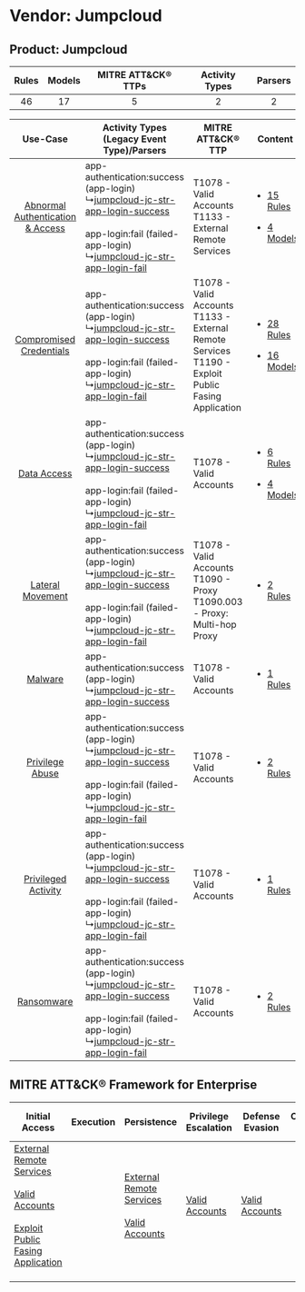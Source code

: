 Vendor: Jumpcloud
=================
Product: Jumpcloud
------------------
| Rules | Models | MITRE ATT&CK® TTPs | Activity Types | Parsers |
|:-----:|:------:|:------------------:|:--------------:|:-------:|
|  46   |   17   |         5          |       2        |    2    |

|    Use-Case    | Activity Types (Legacy Event Type)/Parsers    | MITRE ATT&CK® TTP    | Content    |
|:----:| ---- | ---- | ---- |
| [Abnormal Authentication & Access](../../../UseCases/uc_abnormal_authentication_&_access.md) |  app-authentication:success (app-login)<br> ↳[jumpcloud-jc-str-app-login-success](Ps/pC_jumpcloudjcstrapploginsuccess.md)<br><br> app-login:fail (failed-app-login)<br> ↳[jumpcloud-jc-str-app-login-fail](Ps/pC_jumpcloudjcstrapploginfail.md)<br> | T1078 - Valid Accounts<br>T1133 - External Remote Services<br>    | [<ul><li>15 Rules</li></ul><ul><li>4 Models</li></ul>](RM/r_m_jumpcloud_jumpcloud_Abnormal_Authentication_&_Access.md) |
|          [Compromised Credentials](../../../UseCases/uc_compromised_credentials.md)          |  app-authentication:success (app-login)<br> ↳[jumpcloud-jc-str-app-login-success](Ps/pC_jumpcloudjcstrapploginsuccess.md)<br><br> app-login:fail (failed-app-login)<br> ↳[jumpcloud-jc-str-app-login-fail](Ps/pC_jumpcloudjcstrapploginfail.md)<br> | T1078 - Valid Accounts<br>T1133 - External Remote Services<br>T1190 - Exploit Public Fasing Application<br> | [<ul><li>28 Rules</li></ul><ul><li>16 Models</li></ul>](RM/r_m_jumpcloud_jumpcloud_Compromised_Credentials.md)         |
|    [Data Access](../../../UseCases/uc_data_access.md)    |  app-authentication:success (app-login)<br> ↳[jumpcloud-jc-str-app-login-success](Ps/pC_jumpcloudjcstrapploginsuccess.md)<br><br> app-login:fail (failed-app-login)<br> ↳[jumpcloud-jc-str-app-login-fail](Ps/pC_jumpcloudjcstrapploginfail.md)<br> | T1078 - Valid Accounts<br>    | [<ul><li>6 Rules</li></ul><ul><li>4 Models</li></ul>](RM/r_m_jumpcloud_jumpcloud_Data_Access.md)    |
|    [Lateral Movement](../../../UseCases/uc_lateral_movement.md)    |  app-authentication:success (app-login)<br> ↳[jumpcloud-jc-str-app-login-success](Ps/pC_jumpcloudjcstrapploginsuccess.md)<br><br> app-login:fail (failed-app-login)<br> ↳[jumpcloud-jc-str-app-login-fail](Ps/pC_jumpcloudjcstrapploginfail.md)<br> | T1078 - Valid Accounts<br>T1090 - Proxy<br>T1090.003 - Proxy: Multi-hop Proxy<br>    | [<ul><li>2 Rules</li></ul>](RM/r_m_jumpcloud_jumpcloud_Lateral_Movement.md)    |
|    [Malware](../../../UseCases/uc_malware.md)    |  app-authentication:success (app-login)<br> ↳[jumpcloud-jc-str-app-login-success](Ps/pC_jumpcloudjcstrapploginsuccess.md)<br>    | T1078 - Valid Accounts<br>    | [<ul><li>1 Rules</li></ul>](RM/r_m_jumpcloud_jumpcloud_Malware.md)    |
|    [Privilege Abuse](../../../UseCases/uc_privilege_abuse.md)    |  app-authentication:success (app-login)<br> ↳[jumpcloud-jc-str-app-login-success](Ps/pC_jumpcloudjcstrapploginsuccess.md)<br><br> app-login:fail (failed-app-login)<br> ↳[jumpcloud-jc-str-app-login-fail](Ps/pC_jumpcloudjcstrapploginfail.md)<br> | T1078 - Valid Accounts<br>    | [<ul><li>2 Rules</li></ul>](RM/r_m_jumpcloud_jumpcloud_Privilege_Abuse.md)    |
|    [Privileged Activity](../../../UseCases/uc_privileged_activity.md)    |  app-authentication:success (app-login)<br> ↳[jumpcloud-jc-str-app-login-success](Ps/pC_jumpcloudjcstrapploginsuccess.md)<br><br> app-login:fail (failed-app-login)<br> ↳[jumpcloud-jc-str-app-login-fail](Ps/pC_jumpcloudjcstrapploginfail.md)<br> | T1078 - Valid Accounts<br>    | [<ul><li>1 Rules</li></ul>](RM/r_m_jumpcloud_jumpcloud_Privileged_Activity.md)    |
|    [Ransomware](../../../UseCases/uc_ransomware.md)    |  app-authentication:success (app-login)<br> ↳[jumpcloud-jc-str-app-login-success](Ps/pC_jumpcloudjcstrapploginsuccess.md)<br><br> app-login:fail (failed-app-login)<br> ↳[jumpcloud-jc-str-app-login-fail](Ps/pC_jumpcloudjcstrapploginfail.md)<br> | T1078 - Valid Accounts<br>    | [<ul><li>2 Rules</li></ul>](RM/r_m_jumpcloud_jumpcloud_Ransomware.md)    |

MITRE ATT&CK® Framework for Enterprise
--------------------------------------
| Initial Access                                                                                                                                                                                                                         | Execution | Persistence                                                                                                                                      | Privilege Escalation                                                | Defense Evasion                                                     | Credential Access | Discovery | Lateral Movement | Collection | Command and Control                                                                                                                       | Exfiltration | Impact |
| -------------------------------------------------------------------------------------------------------------------------------------------------------------------------------------------------------------------------------------- | --------- | ------------------------------------------------------------------------------------------------------------------------------------------------ | ------------------------------------------------------------------- | ------------------------------------------------------------------- | ----------------- | --------- | ---------------- | ---------- | ----------------------------------------------------------------------------------------------------------------------------------------- | ------------ | ------ |
| [External Remote Services](https://attack.mitre.org/techniques/T1133)<br><br>[Valid Accounts](https://attack.mitre.org/techniques/T1078)<br><br>[Exploit Public Fasing Application](https://attack.mitre.org/techniques/T1190)<br><br> |           | [External Remote Services](https://attack.mitre.org/techniques/T1133)<br><br>[Valid Accounts](https://attack.mitre.org/techniques/T1078)<br><br> | [Valid Accounts](https://attack.mitre.org/techniques/T1078)<br><br> | [Valid Accounts](https://attack.mitre.org/techniques/T1078)<br><br> |                   |           |                  |            | [Proxy: Multi-hop Proxy](https://attack.mitre.org/techniques/T1090/003)<br><br>[Proxy](https://attack.mitre.org/techniques/T1090)<br><br> |              |        |